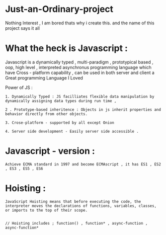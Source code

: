 # Just-an-Ordinary-project
Nothing Interest , I am bored thats why i create this.  and the name of this project says it all




# What the heck is Javascript : 


<p>  Javascript is a dynamically typed , multi-paradigm , prototypical based , oop,  high level , interpreted asynchronus programming language which have Cross - platform capability , can be used in both server and client a Great programming Language I Loved </p>

Power of JS : 

    1. Dynamically Typed : JS facilliates flexible data manipulation by dynamically assigning data types during run time , 

    2 . Prototype-based inheritence : Objects in js inherit properties and behavior directly from other objects.

    3. Crose-platform - supported by all except Onion 

    4. Server side development - Easily server side accessible .





# Javascript - version :

    Achieve ECMA standard in 1997 and become ECMAscript , it has ES1 , ES2 , ES3 , ES5 , ES6

# Hoisting : 

    JavaScript Hoisting means that before executing the code, the interpreter moves the declarations of functions, variables, classes, or imports to the top of their scope.


    // Hoisting includes ; function() , function* , async-function , async-function*